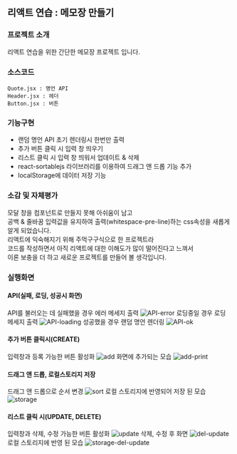 ## 리액트 연습 : 메모장 만들기
### 프로젝트 소개
리액트 연습을 위한 간단한 메모장 프로젝트 입니다.
### 소스코드
```
Quote.jsx : 명언 API
Header.jsx : 헤더
Button.jsx : 버튼
```
### 기능구현
- 랜덤 명언 API 초기 렌더링시 한번만 출력
- 추가 버튼 클릭 시 입력 창 띄우기
- 리스트 클릭 시 입력 창 띄워서 업데이트 & 삭제
- react-sortablejs 라이브러리를 이용하여 드래그 앤 드롭 기능 추가
- localStorage에 데이터 저장 기능
### 소감 및 자체평가
모달 창을 컴포넌트로 만들지 못해 아쉬움이 남고  
공백 & 줄바꿈 입력값을 유지하여 출력(whitespace-pre-line)하는 css속성을 새롭게 알게 되었습니다.  
리액트에 익숙해지기 위해 주먹구구식으로 한 프로젝트라  
코드를 작성하면서 아직 리액트에 대한 이해도가 많이 떨어진다고 느껴서  
이론 보충을 더 하고 새로운 프로젝트를 만들어 볼 생각입니다.
### 실행화면
#### API(실패, 로딩, 성공시 화면)
API를 불러오는 데 실패했을 경우 에러 메세지 출력
![API-error](https://github.com/koinoniays2/NotePad-prj/assets/150204668/1c9724ab-dd78-4c2a-a09b-ea5fb9a88d4a)
로딩중일 경우 로딩 메세지 출력
![API-loading](https://github.com/koinoniays2/NotePad-prj/assets/150204668/f3b011ce-f35a-4188-846c-c05a1af51a0d)
성공했을 경우 랜덤 명언 렌더링
![API-ok](https://github.com/koinoniays2/NotePad-prj/assets/150204668/94db438e-21f9-49f3-8664-f3877e245016)
#### 추가 버튼 클릭시(CREATE)
입력창과 등록 가능한 버튼 활성화
![add](https://github.com/koinoniays2/NotePad-prj/assets/150204668/fc33bb1f-fa4d-4bcd-b42d-d3ae06e458f0)
화면에 추가되는 모습
![add-print](https://github.com/koinoniays2/NotePad-prj/assets/150204668/cebc8cb9-bb5b-4d15-afe3-13eceb37ffd4)
#### 드래그 앤 드롭, 로컬스토리지 저장
드래그 앤 드롭으로 순서 변경
![sort](https://github.com/koinoniays2/NotePad-prj/assets/150204668/d3ea8d7e-8394-41d0-9c48-12faa1f7e631)
로컬 스토리지에 반영되어 저장 된 모습
![storage](https://github.com/koinoniays2/NotePad-prj/assets/150204668/abe4fa51-f200-4c90-9f95-4949c5961428)
#### 리스트 클릭 시(UPDATE, DELETE)
입력창과 삭제, 수정 가능한 버튼 활성화
![update](https://github.com/koinoniays2/NotePad-prj/assets/150204668/62d8fd96-79df-4a0b-bae0-b7d6fac1d9ea)
삭제, 수정 후 화면
![del-update](https://github.com/koinoniays2/NotePad-prj/assets/150204668/081053ef-b383-44e0-a9a3-716a18babd6a)
로컬 스토리지에 반영 된 모습
![storage-del-update](https://github.com/koinoniays2/NotePad-prj/assets/150204668/9b69ff4f-c724-48e5-b458-7f181b877629)

<!-- 예외처리 방법 참고 : https://velog.io/@dom_hxrdy/React-fetch%ED%96%88%EC%9D%84-%EB%95%8C-%EC%98%88%EC%99%B8%EC%B2%98%EB%A6%AC%ED%95%98%EA%B8%B0 -->
